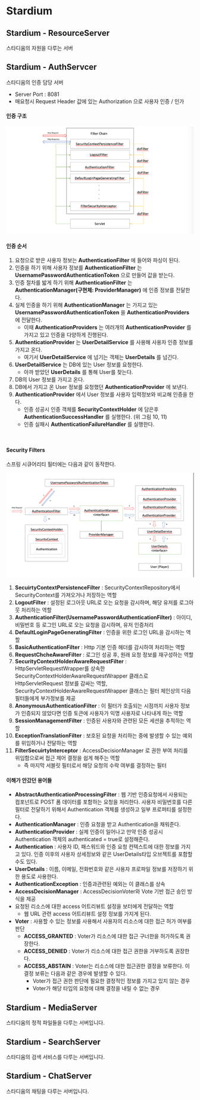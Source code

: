 # Stardium

## Stardium - ResourceServer

스타디움의 자원을 다루는 서버




## Stardium - AuthServcer

스타디움의 인증 담당 서버

* Server Port : 8081
* 매요청시 Request Header 값에 있는 Authorization 으로 사용자 인증 / 인가

#### 인증 구조

![spring security 인증](docs/images/security%20filters.png)

#### 인증 순서

1. 요청으로 받은 사용자 정보는 **AuthenticationFilter** 에 들어와 파싱이 된다.
2. 인증을 하기 위해 사용자 정보를 **AuthenticationFilter** 는 **UsernamePasswordAuthenticationToken** 으로 만들어 값을 받는다.
3. 인증 절차를 밟게 하기 위해 **AuthenticationFilter** 는**AuthenticationManager(구현체: ProviderManager)** 에 인증 정보를 전달한다.
4. 실제 인증을 하기 위해 **AuthenticationManager** 는 가지고 있는 **UsernamePasswordAuthenticationToken** 을 **AuthenticationProviders** 에 전달한다.
   * 이때 **AuthenticationProviders** 는 여러개의 **AuthenticationProvider** 를 가지고 있고 인증을 다양하게 진행된다.
5. **AuthenticationProvider** 는 **UserDetailService** 를  사용해 사용자 인증 정보를 가지고 온다.
   * 여기서 **UserDetailService** 에 넘기는 객체는 **UserDetails** 를 넘긴다.
6. **UserDetailService** 는 DB에 있는 User 정보를 요청한다.
   * 아까 받았던 **UserDetails** 를 통해 User를 찾는다.
7. DB의 User 정보를 가지고 온다.
8. DB에서 가지고 온 User 정보를 요청했던 **AuthenticationProvider** 에 보낸다.
9. **AuthenticationProvider** 에서 User 정보를 사용자 입력정보와 비교해 인증을 한다.
   * 인증 성공시 인증 객체를 **SecurityContextHolder** 에 담은후 **AuthenticationSuccessHandler** 를 실행한다. (위 그림 10, 11)
   * 인증 실패시 **AuthenticationFailureHandler** 를 실행한다.

<br>

#### Security Filters

스프링 시큐어리티 필터에는 다음과 같이 동작한다.

![spring filters](docs/images/spring%20security%20구조.png)

1. **SecuirtyContextPersistenceFilter** : SecurityContextRepository에서 SecurityContext를 가져오거나 저장하는 역할
2. **LogoutFilter** : 설정된 로그아웃 URL로 오는 요청을 감시하며, 해당 유저를 로그아웃 처리하는 역할
3. **AuthenticationFilter(UsernamePasswordAuthenticationFilter)** : 아이디, 비밀번호 등 로그인 URL로 오는 요청을 감시하며, 유저 인증처리
4. **DefaultLoginPageGeneratingFilter** : 인증을 위한 로그인 URL을 감시하는 역할
5. **BasicAuthenticationFilter** : Http 기본 인증 헤더를 감시하여 처리하는 역할
6. **RequestChcheAwareFilter** : 로그인 성공 후, 원래 요청 정보를 재구성하는 역할
7. **SecurityContextHolderAwareRequestFilter** : HttpServletRequestWrapper를 상속한 SecurityContextHolderAwareRequestWrapper 클래스로 HttpServletRequest 정보를 감싸는 역할, SecurityContextHolderAwareRequestWrapper 클래스는 필터 체인상의 다음 필터들에게 부가정보를 제공
8. **AnonymousAuthenticationFilter** : 이 필터가 호출되는 시점까지 사용자 정보가 인증되지 않았다면 인증 토큰에 사용자가 익명 사용자로 나타내게 하는 역할
9. **SessionManagementFilter** : 인증된 사용자와 관련된 모든 세션을 추적하는 역할
10. **ExceptionTranslationFilter** : 보호된 요청을 처리하는 중에 발생할 수 있는 예외를 위임하거나 전달하는 역할
11. **FilterSecuirtyInterceptor** : AccessDecisionManager 로 권한 부여 처리를 위임함으로써 접근 제어 결정을 쉽게 해주는 역할
    * 즉 마지막 서블릿 필터로서 해당 요청의 수락 여부를 결정하는 필터

#### 이해가 안갔던 용어들

* **AbstractAuthenticationProcessingFilter** : 웹 기반 인증요청에서 사용되는 컴포넌트로 POST 폼 데이터를 포함하는 요청을 처리한다. 사용자 비밀번호를 다른 필터로 전달하기 위해서 Authentication 객체를 생성하고 일부 프로퍼티를 설정한다.
* **AuthenticationManager** : 인증 요청을 받고 Authentication을 채워준다.
* **AuthenticationProvider** : 실제 인증이 일어나고 만약 인증 성공시 Authentication 객체의 authenticated = true로 설정해준다.
* **Authentication** : 사용자 ID, 패스워드와 인증 요청 컨텍스트에 대한 정보를 가지고 있다. 인증 이후의 사용자 상세정보와 같은 UserDetails타입 오브젝트를 포함할 수도 있다.
* **UserDetails** : 이름, 이메일, 전화번호와 같은 사용자 프로파일 정보를 저장하기 위한 용도로 사용한다.
* **AuthenticationException** : 인증과관련된 예외는 이 클래스를 상속
* **AccessDecisionManager** : AccessDecisionVoter와 Vote 기반 접근 승인 방식을 제공
* 요청된 리소스에 대한 access 어트리뷰트 설정을 보터에게 전달하는 역할
  * 웹 URL 관련 access 어트리뷰트 설정 정보를 가지게 된다.
* **Voter** : 사용할 수 있는 정보를 사용해서 사용자의 리소스에 대한 접근 허가 여부를 판단
  * **ACCESS_GRANTED** : Voter가 리소스에 대한 접근 구너한을 허가하도록 권장한다.
  * **ACCESS_DENIED** : Voter가 리소스에 대한 접근 권한을 거부하도록 권장한다.
  * **ACCESS_ABSTAIN** : Voter는 리소스에 대한 접근권한 결정을 보류한다. 이 결정 보류는 다음과 같은 경우에 발생할 수 있다.
    * Voter가 접근 권한 판단에 필요한 결정적인 정보를 가지고 있지 않는 경우
    * Voter가 해당 타입의 요청에 대해 결정을 내릴 수 없는 경우


## Stardium - MediaServer

스타디움의 정적 파일들을 다루는 서버입니다.


## Stardium - SearchServer

스타디움의 검색 서비스를 다루는 서버입니다.


## Stardium - ChatServer

스타디움의 채팅을 다루는 서버입니다.
